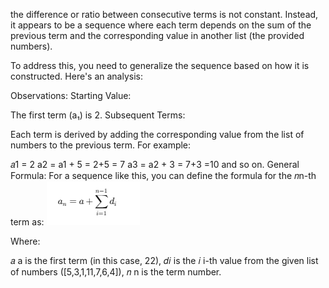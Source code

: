 the difference or ratio between consecutive terms is not constant. Instead, it appears to be a sequence where each term depends on the sum of the previous term and the corresponding value in another list (the provided numbers).

To address this, you need to generalize the sequence based on how it is constructed. Here's an analysis:

Observations:
Starting Value:

The first term (a₁) is 2.
Subsequent Terms:

Each term is derived by adding the corresponding value from the list of numbers to the previous term.
For example:

𝑎1 = 2
a2 = a1 + 5 = 2+5 = 7
a3 = a2 + 3 = 7+3 =10
and so on.
General Formula:
For a sequence like this, you can define the formula for the 𝑛n-th term as:
![AP_Formula](https://github.com/godwinjs/AlgorithmLib/blob/main/assets/non_constant_ap_formula.png)

Where:

𝑎 a is the first term (in this case, 22),
𝑑𝑖 is the 𝑖 i-th value from the given list of numbers ([5,3,1,11,7,6,4]),
𝑛 n is the term number.
